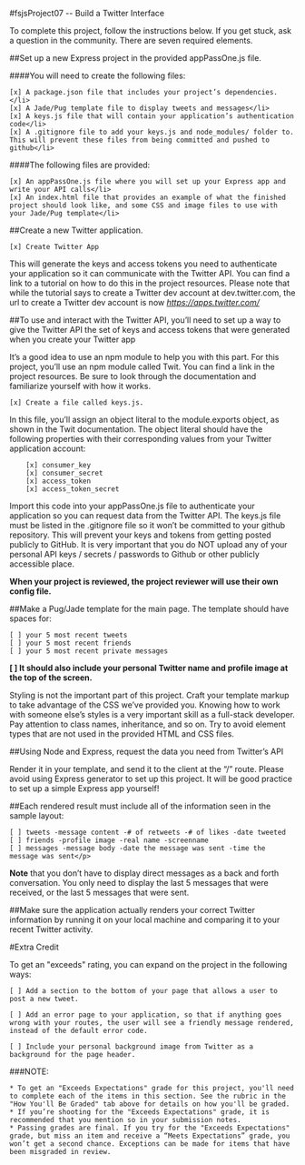 #fsjsProject07 -- Build a Twitter Interface

<p>To complete this project, follow the instructions below. If you get stuck, ask a question in the community. There are seven required elements.</p>

##Set up a new Express project in the provided appPassOne.js file.

####You will need to create the following files:

    [x] A package.json file that includes your project’s dependencies.</li>
    [x] A Jade/Pug template file to display tweets and messages</li>
    [x] A keys.js file that will contain your application’s authentication code</li>
    [x] A .gitignore file to add your keys.js and node_modules/ folder to. This will prevent these files from being committed and pushed to github</li>

####The following files are provided:

    [x] An appPassOne.js file where you will set up your Express app and write your API calls</li>
    [x] An index.html file that provides an example of what the finished project should look like, and some CSS and image files to use with your Jade/Pug template</li>


##Create a new Twitter application.

    [x] Create Twitter App

This will generate the keys and access tokens you need to authenticate your application so it can communicate with the Twitter API. You can find a link to a tutorial on how to do this in the project resources. Please note that while the tutorial says to create a Twitter dev account at dev.twitter.com, the url to create a Twitter dev account is now *https://apps.twitter.com/*

##To use and interact with the Twitter API, you’ll need to set up a way to give the Twitter API the set of keys and access tokens that were generated when you create your Twitter app

It’s a good idea to use an npm module to help you with this part. For this project, you’ll use an npm module called Twit. You can find a link in the project resources. Be sure to look through the documentation and familiarize yourself with how it works.

    [x] Create a file called keys.js. 

In this file, you’ll assign an object literal to the module.exports object, as shown in the Twit documentation. The object literal should have the following properties with their corresponding values from your Twitter application account:

        [x] consumer_key
        [x] consumer_secret
        [x] access_token
        [x] access_token_secret

Import this code into your appPassOne.js file to authenticate your application so you can request data from the Twitter API. The keys.js file must be listed in the .gitignore file so it won’t be committed to your github repository. This will prevent your keys and tokens from getting posted publicly to GitHub. It is very important that you do NOT upload any of your personal API keys / secrets / passwords to Github or other publicly accessible place.

**When your project is reviewed, the project reviewer will use their own config file.**

##Make a Pug/Jade template for the main page. The template should have spaces for:


    [ ] your 5 most recent tweets
    [ ] your 5 most recent friends
    [ ] your 5 most recent private messages

**[  ] It should also include your personal Twitter name and profile image at the top of the screen.**

Styling is not the important part of this project. Craft your template markup to take advantage of the CSS we’ve provided you. Knowing how to work with someone else’s styles is a very important skill as a full-stack developer. Pay attention to class names, inheritance, and so on. Try to avoid element types that are not used in the provided HTML and CSS files.

##Using Node and Express, request the data you need from Twitter’s API

Render it in your template, and send it to the client at the “/” route. Please avoid using Express generator to set up this project. It will be good practice to set up a simple Express app yourself!

##Each rendered result must include all of the information seen in the sample layout:

    [ ] tweets -message content -# of retweets -# of likes -date tweeted
    [ ] friends -profile image -real name -screenname
    [ ] messages -message body -date the message was sent -time the message was sent</p>

**Note** that you don’t have to display direct messages as a back and forth conversation. You only need to display the last 5 messages that were received, or the last 5 messages that were sent.

##Make sure the application actually renders your correct Twitter information by running it on your local machine and comparing it to your recent Twitter activity.

#Extra Credit

To get an "exceeds" rating, you can expand on the project in the following ways:

    [ ] Add a section to the bottom of your page that allows a user to post a new tweet.

    [ ] Add an error page to your application, so that if anything goes wrong with your routes, the user will see a friendly message rendered, instead of the default error code.

    [ ] Include your personal background image from Twitter as a background for the page header.

###NOTE:


    * To get an "Exceeds Expectations" grade for this project, you'll need to complete each of the items in this section. See the rubric in the "How You'll Be Graded" tab above for details on how you'll be graded.
    * If you’re shooting for the "Exceeds Expectations" grade, it is recommended that you mention so in your submission notes.
    * Passing grades are final. If you try for the "Exceeds Expectations" grade, but miss an item and receive a “Meets Expectations” grade, you won’t get a second chance. Exceptions can be made for items that have been misgraded in review.

   